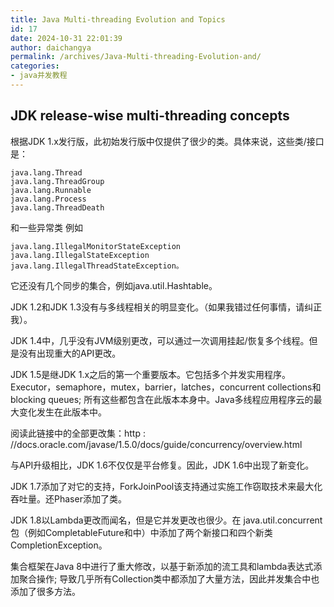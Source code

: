 ```yaml
---
title: Java Multi-threading Evolution and Topics
id: 17
date: 2024-10-31 22:01:39
author: daichangya
permalink: /archives/Java-Multi-threading-Evolution-and/
categories:
- java并发教程
---
```


## JDK release-wise multi-threading concepts
根据JDK 1.x发行版，此初始发行版中仅提供了很少的类。具体来说，这些类/接口是：
```
java.lang.Thread
java.lang.ThreadGroup
java.lang.Runnable
java.lang.Process
java.lang.ThreadDeath
```
和一些异常类
例如
```
java.lang.IllegalMonitorStateException
java.lang.IllegalStateException
java.lang.IllegalThreadStateException。
```
它还没有几个同步的集合，例如java.util.Hashtable。

JDK 1.2和JDK 1.3没有与多线程相关的明显变化。（如果我错过任何事情，请纠正我）。

JDK 1.4中，几乎没有JVM级别更改，可以通过一次调用挂起/恢复多个线程。但是没有出现重大的API更改。

JDK 1.5是继JDK 1.x之后的第一个重要版本。它包括多个并发实用程序。Executor，semaphore，mutex，barrier，latches，concurrent collections和blocking queues; 所有这些都包含在此版本本身中。Java多线程应用程序云的最大变化发生在此版本中。

阅读此链接中的全部更改集：http : //docs.oracle.com/javase/1.5.0/docs/guide/concurrency/overview.html

与API升级相比，JDK 1.6不仅仅是平台修复。因此，JDK 1.6中出现了新变化。

JDK 1.7添加了对它的支持，ForkJoinPool该支持通过实施工作窃取技术来最大化吞吐量。还Phaser添加了类。

JDK 1.8以Lambda更改而闻名，但是它并发更改也很少。在 java.util.concurrent包（例如CompletableFuture和中）中添加了两个新接口和四个新类CompletionException。

集合框架在Java 8中进行了重大修改，以基于新添加的流工具和lambda表达式添加聚合操作; 导致几乎所有Collection类中都添加了大量方法，因此并发集合中也添加了很多方法。

